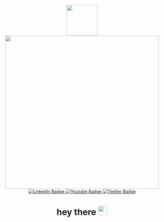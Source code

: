 <div id="header" align="center">
  <img src="https://media.giphy.com/media/UqAlDtPrxUIT1yYmFp/giphy.gif" width="100"/>
</div>

<div id="header" align="center">
  <img src="https://media.giphy.com/media/qgQUggAC3Pfv687qPC/giphy.gif" width="500"/>
</div>
<div id="badges" align="center">
  <a href="https://www.linkedin.com/in/abhishek-raut-923865147/">
    <img src="https://img.shields.io/badge/LinkedIn-blue?style=for-the-badge&logo=linkedin&logoColor=white" alt="LinkedIn Badge"/>
  </a>
  <a href="https://www.hackerrank.com/abhishekdraut121">
    <img src="https://img.shields.io/badge/-Hackerrank-2EC866?style=for-the-badge&logo=HackerRank&logoColor=white" alt="Youtube Badge"/>
  </a>
  <a href="https://www.linkedin.com/in/abhishek-raut-923865147/">
    <img src="https://img.shields.io/badge/Twitter-blue?style=for-the-badge&logo=twitter&logoColor=white" alt="Twitter Badge"/>
  </a>
  <div>
    <img src="https://komarev.com/ghpvc/?username=abhishekdraut&style=flat-square&color=blue" alt=""/>
  </div>
    
</div>
<h1 align="center">
  hey there
  <img src="https://media.giphy.com/media/hvRJCLFzcasrR4ia7z/giphy.gif" width="30px" />
</h1>
